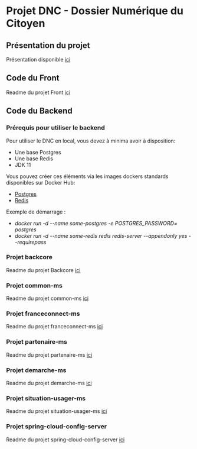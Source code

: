 # Projet DNC - Dossier Numérique du Citoyen
## Présentation du projet
Présentation disponible [ici](docs/PROJECT.md)

## Code du Front
Readme du projet Front [ici](front/README.md)

## Code du Backend
### Prérequis pour utiliser le backend
Pour utiliser le DNC en local, vous devez à minima avoir à disposition:
* Une base Postgres
* Une base Redis
* JDK 11

Vous pouvez créer ces éléments via les images dockers standards disponibles sur Docker Hub:
* [Postgres](https://hub.docker.com/_/postgres)
* [Redis](https://hub.docker.com/_/redis)

Exemple de démarrage :
* *docker run -d --name some-postgres -e POSTGRES_PASSWORD=<mot de passe Postgres> postgres*
* *docker run -d --name some-redis redis redis-server --appendonly yes --requirepass <mot de passe Redis>*

### Projet backcore 
Readme du projet Backcore [ici](backend/backcore/README.md)
### Projet common-ms 
Readme du projet common-ms [ici](backend/common-ms/README.md)
### Projet franceconnect-ms 
Readme du projet franceconnect-ms [ici](backend/franceconnect-ms/README.md)
### Projet partenaire-ms 
Readme du projet partenaire-ms [ici](backend/partenaire-ms/README.md)
### Projet demarche-ms 
Readme du projet demarche-ms [ici](backend/demarche-ms/README.md)
### Projet situation-usager-ms 
Readme du projet situation-usager-ms [ici](backend/situation-usager-ms/README.md)
### Projet spring-cloud-config-server
Readme du projet spring-cloud-config-server [ici](backend/spring-cloud-config-server/README.md)